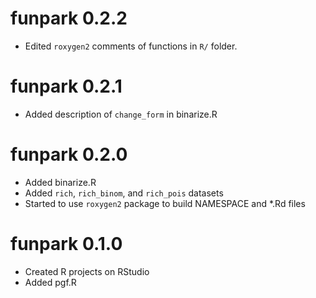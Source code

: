 
# funpark 0.2.2

* Edited `roxygen2` comments of functions in `R/` folder.


# funpark 0.2.1

* Added description of `change_form` in binarize.R


# funpark 0.2.0

* Added binarize.R
* Added `rich`, `rich_binom`, and `rich_pois` datasets
* Started to use `roxygen2` package to build NAMESPACE and *.Rd files


# funpark 0.1.0

* Created R projects on RStudio
* Added pgf.R